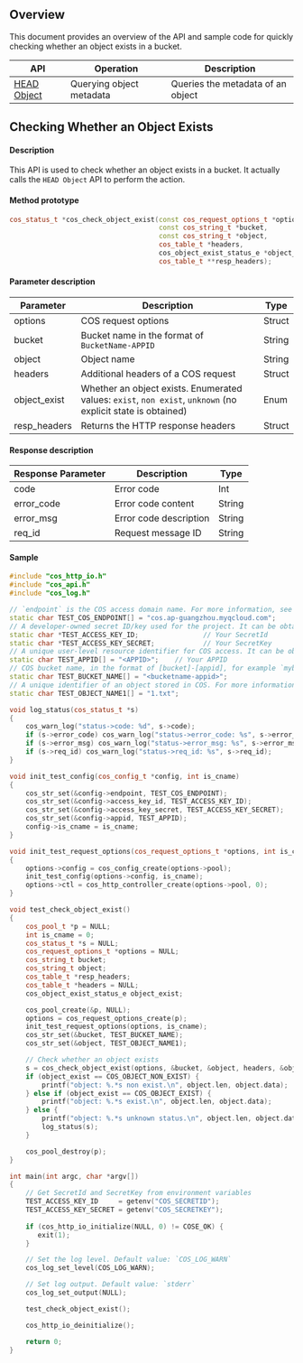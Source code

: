 ## Overview

This document provides an overview of the API and sample code for quickly checking whether an object exists in a bucket. 

| API | Operation | Description |
| ------------------------------------------------------------ | -------------- | ------------------------------ |
| [HEAD Object](https://intl.cloud.tencent.com/document/product/436/7745) | Querying object metadata | Queries the metadata of an object |


## Checking Whether an Object Exists

#### Description

This API is used to check whether an object exists in a bucket. It actually calls the `HEAD Object` API to perform the action.

#### Method prototype

```cpp
cos_status_t *cos_check_object_exist(const cos_request_options_t *options, 
                                     const cos_string_t *bucket, 
                                     const cos_string_t *object,
                                     cos_table_t *headers, 
                                     cos_object_exist_status_e *object_exist,
                                     cos_table_t **resp_headers);
```

#### Parameter description

| Parameter | Description | Type |
| --------------- | ------------------------------------------------------------ | ------ |
| options | COS request options | Struct |
| bucket | Bucket name in the format of `BucketName-APPID` | String |
| object | Object name | String |
| headers      | Additional headers of a COS request | Struct |
| object_exist    | Whether an object exists. Enumerated values: `exist`, `non exist`, `unknown` (no explicit state is obtained)   | Enum   |
| resp_headers | Returns the HTTP response headers | Struct |

#### Response description

| Response Parameter  | Description        | Type   |
| ---------- | ----------- | ------ |
| code | Error code | Int | 
| error_code | Error code content | String |
| error_msg | Error code description | String |
| req_id | Request message ID | String |

#### Sample

```cpp
#include "cos_http_io.h"
#include "cos_api.h"
#include "cos_log.h"

// `endpoint` is the COS access domain name. For more information, see https://intl.cloud.tencent.com/document/product/436/6224.
static char TEST_COS_ENDPOINT[] = "cos.ap-guangzhou.myqcloud.com";
// A developer-owned secret ID/key used for the project. It can be obtained at https://console.cloud.tencent.com/cam/capi.
static char *TEST_ACCESS_KEY_ID;                // Your SecretId
static char *TEST_ACCESS_KEY_SECRET;            // Your SecretKey
// A unique user-level resource identifier for COS access. It can be obtained at https://console.cloud.tencent.com/cam/capi.
static char TEST_APPID[] = "<APPID>";    // Your APPID
// COS bucket name, in the format of [bucket]-[appid], for example `mybucket-1253666666`. It can be obtained at https://console.cloud.tencent.com/cos5/bucket.
static char TEST_BUCKET_NAME[] = "<bucketname-appid>";  
// A unique identifier of an object stored in COS. For more information about objects and object keys, please see https://intl.cloud.tencent.com/document/product/436/13324.
static char TEST_OBJECT_NAME1[] = "1.txt";

void log_status(cos_status_t *s)
{
    cos_warn_log("status->code: %d", s->code);
    if (s->error_code) cos_warn_log("status->error_code: %s", s->error_code);
    if (s->error_msg) cos_warn_log("status->error_msg: %s", s->error_msg);
    if (s->req_id) cos_warn_log("status->req_id: %s", s->req_id);
}

void init_test_config(cos_config_t *config, int is_cname)
{
    cos_str_set(&config->endpoint, TEST_COS_ENDPOINT);
    cos_str_set(&config->access_key_id, TEST_ACCESS_KEY_ID);
    cos_str_set(&config->access_key_secret, TEST_ACCESS_KEY_SECRET);
    cos_str_set(&config->appid, TEST_APPID);
    config->is_cname = is_cname;
}

void init_test_request_options(cos_request_options_t *options, int is_cname)
{
    options->config = cos_config_create(options->pool);
    init_test_config(options->config, is_cname);
    options->ctl = cos_http_controller_create(options->pool, 0);
}

void test_check_object_exist()
{
    cos_pool_t *p = NULL;
    int is_cname = 0;
    cos_status_t *s = NULL;
    cos_request_options_t *options = NULL;
    cos_string_t bucket;
    cos_string_t object;
    cos_table_t *resp_headers;
    cos_table_t *headers = NULL;
    cos_object_exist_status_e object_exist;

    cos_pool_create(&p, NULL);
    options = cos_request_options_create(p);
    init_test_request_options(options, is_cname);
    cos_str_set(&bucket, TEST_BUCKET_NAME);
    cos_str_set(&object, TEST_OBJECT_NAME1);

    // Check whether an object exists
    s = cos_check_object_exist(options, &bucket, &object, headers, &object_exist, &resp_headers);
    if (object_exist == COS_OBJECT_NON_EXIST) {
        printf("object: %.*s non exist.\n", object.len, object.data);
    } else if (object_exist == COS_OBJECT_EXIST) {
        printf("object: %.*s exist.\n", object.len, object.data);
    } else {
        printf("object: %.*s unknown status.\n", object.len, object.data);
        log_status(s);
    }

    cos_pool_destroy(p);
}

int main(int argc, char *argv[])
{
    // Get SecretId and SecretKey from environment variables
    TEST_ACCESS_KEY_ID     = getenv("COS_SECRETID");
    TEST_ACCESS_KEY_SECRET = getenv("COS_SECRETKEY");
 
    if (cos_http_io_initialize(NULL, 0) != COSE_OK) {
       exit(1);
    }

    // Set the log level. Default value: `COS_LOG_WARN`
    cos_log_set_level(COS_LOG_WARN);

    // Set log output. Default value: `stderr`
    cos_log_set_output(NULL);

    test_check_object_exist();

    cos_http_io_deinitialize();

    return 0;
}
```
